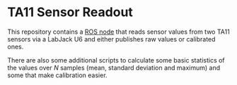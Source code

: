 # TA11 Sensor Readout 

This repository contains a [ROS node](https://github.com/llach/tiago_tactile_ta11/blob/master/launch/publish.launch) that reads sensor values from two TA11 sensors via a LabJack U6 and either publishes raw values or calibrated ones.

There are also some additional scripts to calculate some basic statistics of the values over *N* samples (mean, standard deviation and maximum) and some that make calibration easier.